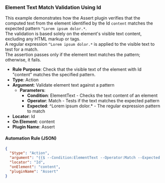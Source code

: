 ### Element Text Match Validation Using Id

This example demonstrates how the Assert plugin verifies that the computed text from the element identified by the Id `content` matches the expected pattern `^Lorem ipsum dolor.*`.  
The validation is based solely on the element's visible text content, excluding any HTML markup or tags.  
A regular expression `^Lorem ipsum dolor.*` is applied to the visible text to test for a match.  
The assertion passes only if the element text matches the pattern; otherwise, it fails.

- **Rule Purpose**: Check that the visible text of the element with Id "content" matches the specified pattern.  
- **Type**: Action  
- **Argument**: Validate element text against a pattern  
  - **Parameters**:  
    - **Condition**: ElementText - Checks the text content of an element  
    - **Operator**: Match - Tests if the text matches the expected pattern  
    - **Expected**: ^Lorem ipsum dolor.* - The regular expression pattern to match  
- **Locator**: Id  
- **On Element**: content  
- **Plugin Name**: Assert  

#### Automation Rule (JSON)

```json
{
  "$type": "Action",
  "argument": "{{$ --Condition:ElementText --Operator:Match --Expected:^Lorem ipsum dolor.*}}",
  "locator": "Id",
  "onElement": "content",
  "pluginName": "Assert"
}
```
